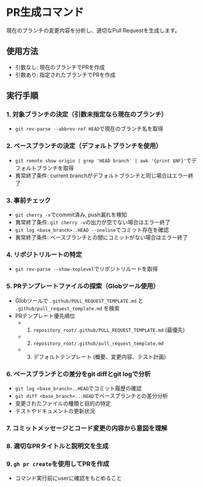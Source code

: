 # PR生成コマンド

現在のブランチの変更内容を分析し、適切なPull Requestを生成します。

## 使用方法

- 引数なし: 現在のブランチでPRを作成
- 引数あり: 指定されたブランチでPRを作成

## 実行手順

### 1. 対象ブランチの決定（引数未指定なら現在のブランチ）

- `git rev-parse --abbrev-ref HEAD`で現在のブランチ名を取得

### 2. ベースブランチの決定（デフォルトブランチを使用）

- `git remote show origin | grep 'HEAD branch' | awk '{print $NF}'`でデフォルトブランチを取得
- 異常終了条件: current branchがデフォルトブランチと同じ場合はエラー終了

### 3. 事前チェック

- `git cherry -v`でcommit済み, push漏れを検知
- 異常終了条件: `git cherry -v`の出力が空でない場合はエラー終了
- `git log <base_branch>..HEAD --oneline`でコミット存在を確認
- 異常終了条件: ベースブランチとの間にコミットがない場合はエラー終了

### 4. リポジトリルートの特定

- `git rev-parse --show-toplevel`でリポジトリルートを取得

### 5. PRテンプレートファイルの探索（Globツール使用）

- Globツールで `.github/PULL_REQUEST_TEMPLATE.md` と `.github/pull_request_template.md` を検索
- PRテンプレート優先順位
  - 1.  `repository_root/.github/PULL_REQUEST_TEMPLATE.md` (最優先)
  - 2.  `repository_root/.github/pull_request_template.md`
  - 3.  デフォルトテンプレート (概要、変更内容、テスト計画)

### 6. ベースブランチとの差分をgit diffとgit logで分析

- `git log <base_branch>..HEAD`でコミット履歴の確認
- `git diff <base_branch>...HEAD`でベースブランチとの差分分析
- 変更されたファイルの種類と目的の特定
- テストやドキュメントの更新状況

### 7. コミットメッセージとコード変更の内容から意図を理解

### 8. 適切なPRタイトルと説明文を生成

### 9. `gh pr create`を使用してPRを作成

- コマンド実行前にuserに確認をもとめること
